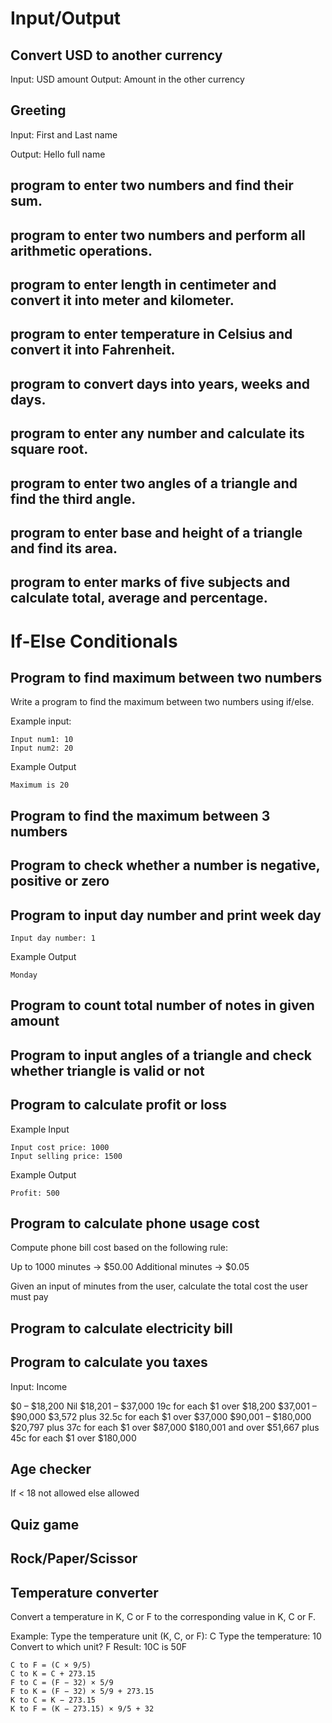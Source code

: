 # Input/Output

## Convert USD to another currency

Input: USD amount
Output: Amount in the other currency

## Greeting

Input: First and Last name

Output: Hello full name
  
## program to enter two numbers and find their sum.
  
## program to enter two numbers and perform all arithmetic operations.
  
## program to enter length in centimeter and convert it into meter and kilometer.
  
## program to enter temperature in Celsius and convert it into Fahrenheit.
  
## program to convert days into years, weeks and days.
  
## program to enter any number and calculate its square root.
  
## program to enter two angles of a triangle and find the third angle.
  
## program to enter base and height of a triangle and find its area.
  
## program to enter marks of five subjects and calculate total, average and percentage.
  

# If-Else Conditionals

## Program to find maximum between two numbers

Write a program to find the maximum between two numbers using if/else.

Example input:

```
Input num1: 10
Input num2: 20
```

Example Output

```
Maximum is 20
```

## Program to find the maximum between 3 numbers

## Program to check whether a number is negative, positive or zero

## Program to input day number and print week day

```
Input day number: 1
```

Example Output

```
Monday
```

## Program to count total number of notes in given amount

## Program to input angles of a triangle and check whether triangle is valid or not

## Program to calculate profit or loss

Example Input

```
Input cost price: 1000
Input selling price: 1500
```

Example Output

```
Profit: 500
```

## Program to calculate phone usage cost

Compute phone bill cost based on the following rule:

Up to 1000 minutes -> $50.00
Additional minutes -> $0.05

Given an input of minutes from the user, calculate the total cost the user must pay

## Program to calculate electricity bill

## Program to calculate you taxes

Input: Income

$0 – $18,200	Nil
$18,201 – $37,000		19c for each $1 over $18,200
$37,001 – $90,000		$3,572 plus 32.5c for each $1 over $37,000
$90,001 – $180,000 	$20,797 plus 37c for each $1 over $87,000
$180,001 and over $51,667 plus 45c for each $1 over $180,000
  
## Age checker
  
  If < 18 not allowed else allowed
     
## Quiz game

## Rock/Paper/Scissor

## Temperature converter

Convert a temperature in K, C or F to the corresponding value in K, C or F.

Example:
Type the temperature unit (K, C, or F):
C
Type the temperature:
10
Convert to which unit?
F
Result: 10C is 50F

```
C to F = (C × 9/5)
C to K = C + 273.15
F to C = (F − 32) × 5/9
F to K = (F − 32) × 5/9 + 273.15
K to C = K − 273.15
K to F = (K − 273.15) × 9/5 + 32
```








